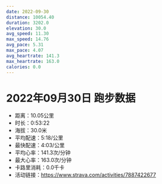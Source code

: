 ```yaml
---
date: 2022-09-30
distance: 10054.40
duration: 3202.0
elevation: 30.0
avg_speed: 11.30
max_speed: 14.76
avg_pace: 5.31
max_pace: 4.07
avg_heartrate: 141.3
max_heartrate: 163.0
calories: 0.0
---
```


# 2022年09月30日 跑步数据

- 距离：10.05公里
- 时长：0:53:22
- 海拔：30.0米
- 平均配速：5:18/公里
- 最快配速：4:03/公里
- 平均心率：141.3次/分钟
- 最大心率：163.0次/分钟
- 卡路里消耗：0.0千卡
- 活动链接：https://www.strava.com/activities/7887422677
